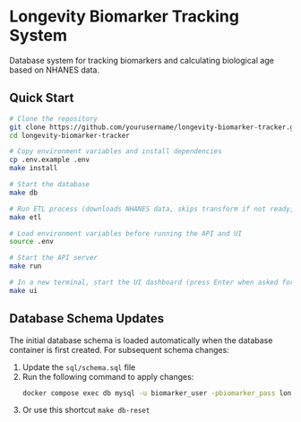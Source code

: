 # Longevity Biomarker Tracking System

Database system for tracking biomarkers and calculating biological age based on NHANES data.

## Quick Start

```bash
# Clone the repository
git clone https://github.com/yourusername/longevity-biomarker-tracker.git
cd longevity-biomarker-tracker

# Copy environment variables and install dependencies
cp .env.example .env
make install

# Start the database
make db

# Run ETL process (downloads NHANES data, skips transform if not ready, loads schema)
make etl

# Load environment variables before running the API and UI
source .env

# Start the API server
make run

# In a new terminal, start the UI dashboard (press Enter when asked for email)
make ui
```

## Database Schema Updates

The initial database schema is loaded automatically when the database container is first created. For subsequent schema changes:

1. Update the `sql/schema.sql` file
2. Run the following command to apply changes:
   ```bash
   docker compose exec db mysql -u biomarker_user -pbiomarker_pass longevity < sql/schema.sql
   ```
3. Or use this shortcut ```make db-reset```